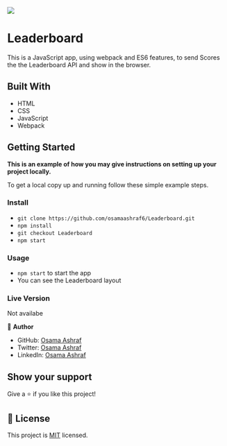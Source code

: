 ![](https://img.shields.io/badge/Microverse-blueviolet)

# Leaderboard

This is a JavaScript app, using webpack and ES6 features, to send Scores the the Leaderboard API and show in the browser.

## Built With

- HTML
- CSS
- JavaScript
- Webpack



## Getting Started

**This is an example of how you may give instructions on setting up your project locally.**


To get a local copy up and running follow these simple example steps.

### Install

- `git clone https://github.com/osamaashraf6/Leaderboard.git`
- `npm install`
- `git checkout Leaderboard`
- `npm start`

### Usage

- `npm start` to start the app
- You can see the Leaderboard layout


### Live Version
Not availabe


👤 **Author**

- GitHub: [Osama Ashraf](https://github.com/osamaashraf6)
- Twitter: [Osama Ashraf](https://twitter.com/OsamaAshraf578?t=l75KjrhQgK4h-vSPfgk1gA&s=08)
- LinkedIn: [Osama Ashraf](https://www.linkedin.com/in/osama-salem-2a046b203)

## Show your support

Give a ⭐️ if you like this project!



## 📝 License

This project is [MIT](./MİT.md) licensed.
